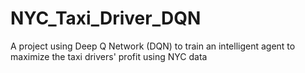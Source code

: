 # NYC_Taxi_Driver_DQN
A project using Deep Q Network (DQN) to train an intelligent agent to maximize the taxi drivers' profit using NYC data
